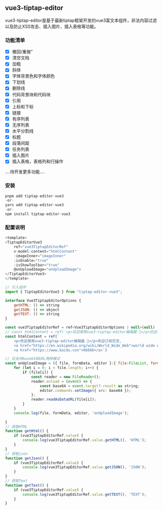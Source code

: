 ## vue3-tiptap-editor 

vue3-tiptap-editor是基于最新tiptap框架开发的vue3富文本组件，非法内容过滤以及防止XSS攻击、插入图片、插入表格等功能。

### 功能清单
- [x] 撤回/重做"
- [x] 清空文档
- [x] 加粗
- [x] 斜体
- [x] 字体背景色和字体颜色
- [x] 下划线
- [x] 删除线
- [x] 代码背景块和代码块
- [x] 引用
- [x] 上标和下标
- [x] 链接
- [x] 有序列表
- [x] 无序列表
- [x] 水平分割线
- [x] 标题
- [x] 段落间距
- [x] 任务列表
- [x] 插入图片
- [x] 插入表格，表格列和行操作

....待开发更多功能....


### 安装
```js
pnpm add tiptap-editor-vue3
-or-
yarn add tiptap-editor-vue3
-or-
npm install tiptap-editor-vue3
```

### 配置说明
```js
<template>
<TiptapEditorVue3
    ref="vue3TiptapEditorRef" 
    v-model:content="htmlContent" 
    :imageInner="imageInner"
    :isEnable="true"
    :isShowToolbar="true"
    @onUploadImage="onUploadImage">
</TiptapEditorVue3>
</template>
```
```js
// 引入组件
import { TiptapEditorVue3 } from "tiptap-editor-vue3";

interface Vue3TiptapEditorOptions {
    getHTML: () => string
    getJSON: () => object
    getTEXT: () => string
}

const vue3TiptapEditorRef = ref<Vue3TiptapEditorOptions | null>(null)
// const htmlContent = ref(`<p>欢迎使用vue3-tiptap-editor编辑器 🎉</p>欢迎订阅交流,<img src='https://placehold.co/800x400'/>`)
const htmlContent = ref(`
    <p>欢迎使用vue3-tiptap-editor编辑器 🎉</p>欢迎订阅交流,
    <a href="https://en.wikipedia.org/wiki/World_Wide_Web">world wide web</a>
    <a href="https://www.baidu.con">66666</a>`)

// 仅支持base64和URL两种模式
const onUploadImage = ({ file, formData, editor }:{ file:FileList, formData:FormData, editor: Editor }) => {
    for (let i = 0; i < file.length; i++) {
        if (file[i]) {
            const reader = new FileReader();
            reader.onload = (event) => {
                const base64 = event.target?.result as string;
                editor.commands.setImage({ src: base64 });
            };
            reader.readAsDataURL(file[i]);
        }
    }
    console.log(file, formData, editor, 'onUploadImage');
    
}
// 获取HTML
function getHtml() {
    if (vue3TiptapEditorRef.value) {
        console.log(vue3TiptapEditorRef.value.getHTML(), 'HTML');
    }
}
// 获取json
function getJson() {
    if (vue3TiptapEditorRef.value) {
        console.log(vue3TiptapEditorRef.value.getJSON(), 'JSON');
    }
}
// 获取Text
function getText() {
    if (vue3TiptapEditorRef.value) {
        console.log(vue3TiptapEditorRef.value.getTEXT(), 'TEXT');
    }
}
```
